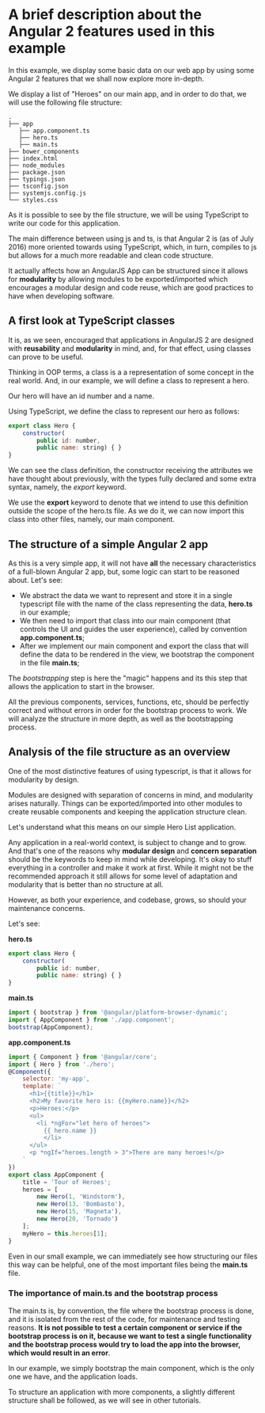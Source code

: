 # A brief description about the Angular 2 features used in this example

In this example, we display some basic data on our web app by using some Angular 2 features that we shall now explore more in-depth.

We display a list of "Heroes" on our main app, and in order to do that, we will use the following file structure:

```
.
├── app
   ├── app.component.ts
   ├── hero.ts
   ├── main.ts
├── bower_components
├── index.html
├── node_modules
├── package.json
├── typings.json
├── tsconfig.json
├── systemjs.config.js
└── styles.css
```

As it is possible to see by the file structure, we will be using TypeScript to write our code for this application.

The main difference between using js and ts, is that Angular 2 is (as of July 2016) more oriented towards using TypeScript, which, in turn, compiles to js but allows for a much more readable and clean code structure.

It actually affects how an AngularJS App can be structured since it allows for **modularity** by allowing modules to be exported/imported which encourages a modular design and code reuse, which are good practices to have when developing software.

## A first look at TypeScript classes

It is, as we seen, encouraged that applications in AngularJS 2 are designed with **reusability** and **modularity** in mind, and, for that effect, using classes can prove to be useful.

Thinking in OOP terms, a class is a a representation of some concept in the real world. And, in our example, we will define a class to represent a hero.

Our hero will have an id number and a name.

Using TypeScript, we define the class to represent our hero as follows:

```javascript
export class Hero {
    constructor(
        public id: number,
        public name: string) { }
}
```
We can see the class definition, the constructor receiving the attributes we have thought about previously, with the types fully declared and some extra syntax, namely, the _export_ keyword.

We use the **export** keyword to denote that we intend to use this definition outside the scope of the hero.ts file. As we do it, we can now import this class into other files, namely, our main component.

## The structure of a simple Angular 2 app

As this is a very simple app, it will not have **all** the necessary characteristics of a full-blown Angular 2 app, but, some logic can start to be reasoned about. Let's see:

- We abstract the data we want to represent and store it in a single typescript file with the name of the class representing the data, **hero.ts** in our example;
- We then need to import that class into our main component (that controls the UI and guides the user experience), called by convention **app.component.ts**;
- After we implement our main component and export the class that will define the data to be rendered in the view, we bootstrap the component in the file **main.ts**;

The _bootstrapping_ step is here the "magic" happens and its this step that allows the application to start in the browser.

All the previous components, services, functions, etc, should be perfectly correct and without errors in order for the bootstrap process to work. We will analyze the structure in more depth, as well as the bootstrapping process.

## Analysis of the file structure as an overview

One of the most distinctive features of using typescript, is that it allows for modularity by design.

Modules are designed with separation of concerns in mind, and modularity arises naturally. Things can be exported/imported into other modules to create reusable components and keeping the application structure clean.

Let's understand what this means on our simple Hero List application.

Any application in a real-world context, is subject to change and to grow. And that's one of the reasons why **modular design** and **concern separation** should be the keywords to keep in mind while developing. It's okay to stuff everything in a controller and make it work at first. While it might not be the recommended approach it still allows for some level of adaptation and modularity that is better than no structure at all. 

However, as both your experience, and codebase, grows, so should your maintenance concerns.

Let's see:

**hero.ts**
```javascript
export class Hero {
    constructor(
        public id: number,
        public name: string) { }
}
```

**main.ts**
```javascript
import { bootstrap } from '@angular/platform-browser-dynamic';
import { AppComponent } from './app.component';
bootstrap(AppComponent);
```

**app.component.ts**
```javascript
import { Component } from '@angular/core';
import { Hero } from './hero';
@Component({
    selector: 'my-app',
    template: `
      <h1>{{title}}</h1>
      <h2>My favorite hero is: {{myHero.name}}</h2>
      <p>Heroes:</p>
      <ul>
        <li *ngFor="let hero of heroes">
          {{ hero.name }}
          </li>
      </ul>
      <p *ngIf="heroes.length > 3">There are many heroes!</p>
    `
})
export class AppComponent {
    title = 'Tour of Heroes';
    heroes = [
        new Hero(1, 'Windstorm'),
        new Hero(13, 'Bombasto'),
        new Hero(15, 'Magneta'),
        new Hero(20, 'Tornado')
    ];
    myHero = this.heroes[1];
}
```

Even in our small example, we can immediately see how structuring our files this way can be helpful, one of the most important files being the **main.ts** file.

### The importance of **main.ts** and the bootstrap process

The main.ts is, by convention, the file where the bootstrap process is done, and it is isolated from the rest of the code, for maintenance and testing reasons. **It is not possible to test a certain component or service if the bootstrap process is on it, because we want to test a single functionality and the bootstrap process would try to load the app into the browser, which would result in an error**.

In our example, we simply bootstrap the main component, which is the only one we have, and the application loads.

To structure an application with more components, a slightly different structure shall be followed, as we will see in other tutorials.

